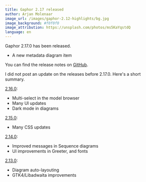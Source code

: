 ```yaml
---
title: Gaphor 2.17 released
author: Arjan Molenaar
image_url: /images/gaphor-2.12-highlights/bg.jpg
image_background: #f0f0f0
image_attribution: https://unsplash.com/photos/ms5KaYqstdQ
language: en
---
```


Gaphor 2.17.0 has been released.

* A new metadata diagram item

You can find the release notes on [GitHub](https://github.com/gaphor/gaphor/releases/tag/2.17.0).

<!--break-->

I did not post an update on the releases before 2.17.0. Here's a short summary.

[2.16.0](https://github.com/gaphor/gaphor/releases/tag/2.16.0):

* Multi-select in the model browser
* Many UI updates
* Dark mode in diagrams

[2.15.0](https://github.com/gaphor/gaphor/releases/tag/2.15.0):

* Many CSS updates

[2.14.0](https://github.com/gaphor/gaphor/releases/tag/2.14.0):

* Improved messages in Sequence diagrams
* UI improvements in Greeter, and fonts

[2.13.0](https://github.com/gaphor/gaphor/releases/tag/2.13.0):

* Diagram auto-layouting
* GTK4/Libadwaita improvements
